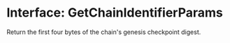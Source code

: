 # Interface: GetChainIdentifierParams

Return the first four bytes of the chain's genesis checkpoint digest.
